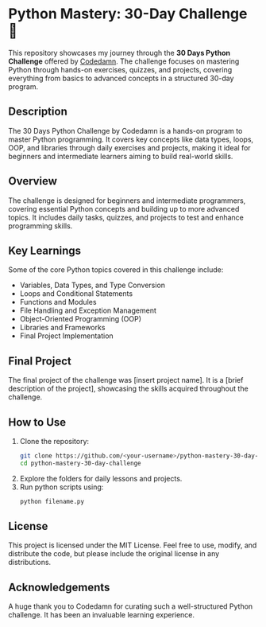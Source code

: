 # Python Mastery: 30-Day Challenge 🚀

This repository showcases my journey through the **30 Days Python Challenge** offered by [Codedamn](https://codedamn.com). The challenge focuses on mastering Python through hands-on exercises, quizzes, and projects, covering everything from basics to advanced concepts in a structured 30-day program.

## Description

The 30 Days Python Challenge by Codedamn is a hands-on program to master Python programming. It covers key concepts like data types, loops, OOP, and libraries through daily exercises and projects, making it ideal for beginners and intermediate learners aiming to build real-world skills.

## Overview

The challenge is designed for beginners and intermediate programmers, covering essential Python concepts and building up to more advanced topics. It includes daily tasks, quizzes, and projects to test and enhance programming skills.

## Key Learnings

Some of the core Python topics covered in this challenge include:
- Variables, Data Types, and Type Conversion
- Loops and Conditional Statements
- Functions and Modules
- File Handling and Exception Management
- Object-Oriented Programming (OOP)
- Libraries and Frameworks
- Final Project Implementation

## Final Project

The final project of the challenge was [insert project name]. It is a [brief description of the project], showcasing the skills acquired throughout the challenge.

## How to Use

1. Clone the repository:
   ```bash
   git clone https://github.com/<your-username>/python-mastery-30-day-challenge.git
   cd python-mastery-30-day-challenge
   ```
2. Explore the folders for daily lessons and projects.
3. Run python scripts using:
   ```bash
   python filename.py
   ```
## License 
This project is licensed under the MIT License. Feel free to use, modify, and distribute the code, but please include the original license in any distributions.

## Acknowledgements 
A huge thank you to Codedamn for curating such a well-structured Python challenge. It has been an invaluable learning experience.


